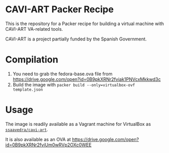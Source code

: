 CAVI-ART Packer Recipe
======================

This is the repository for a Packer recipe for building a virtual machine with CAVI-ART VA-related tools.

CAVI-ART is a project partially funded by the Spanish Government.

Compilation
===========

1. You need to grab the fedora-base.ova file from https://drive.google.com/open?id=0B9pkXRNr2fviak1PNVcxMkkwd3c
2. Build the image with `packer build --only=virtualbox-ovf template.json`


Usage
=====

The image is readily available as a Vagrant machine for VirtualBox as [`ssaavedra/cavi-art`][atlas].

It is also available as an OVA at https://drive.google.com/open?id=0B9pkXRNr2fviUm0wRVp2OXc0WEE

  [atlas]: https://atlas.hashicorp.com/ssaavedra/boxes/cavi-art

